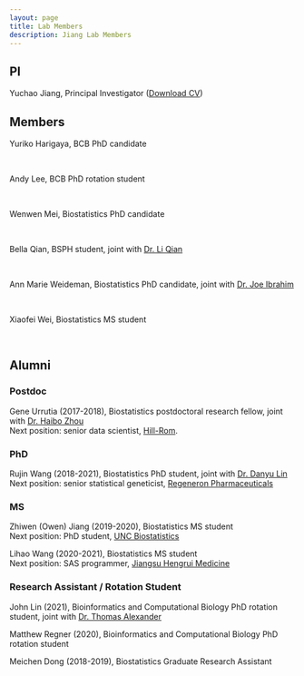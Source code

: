```yaml
---
layout: page
title: Lab Members
description: Jiang Lab Members
---
```



## PI

Yuchao Jiang, Principal Investigator (<a href="https://www.dropbox.com/s/re2aqb8qztxveb9/CV_Yuchao_Jiang.pdf?dl=0" title="Download CV as PDF">Download CV</a>) 

## Members

Yuriko Harigaya, BCB PhD candidate

<br/>

Andy Lee, BCB PhD rotation student

<br/>

Wenwen Mei, Biostatistics PhD candidate

<br/>

Bella Qian, BSPH student, joint with [Dr. Li Qian](https://uncliqian.web.unc.edu/)

<br/>

Ann Marie Weideman, Biostatistics PhD candidate, joint with [Dr. Joe Ibrahim](https://sph.unc.edu/adv_profile/joseph-g-ibrahim-phd/)

<br/>

Xiaofei Wei, Biostatistics MS student

<br/>



## Alumni

### Postdoc
Gene Urrutia (2017-2018), Biostatistics postdoctoral research fellow, joint with [Dr. Haibo Zhou](http://sph.unc.edu/adv_profile/haibo-zhou-phd/) <br/>
Next position: senior data scientist, [Hill-Rom](https://www.hill-rom.com/usa/).

### PhD
Rujin Wang (2018-2021), Biostatistics PhD student, joint with [Dr. Danyu Lin](https://sph.unc.edu/adv_profile/danyu-lin-phd/) <br/>
Next position: senior statistical geneticist, [Regeneron Pharmaceuticals](https://www.regeneron.com/)

### MS
Zhiwen (Owen) Jiang (2019-2020), Biostatistics MS student <br/>
Next position: PhD student, [UNC Biostatistics](https://sph.unc.edu/bios/biostatistics/)

Lihao Wang (2020-2021), Biostatistics MS student <br/>
Next position: SAS programmer, [Jiangsu Hengrui Medicine](http://www.hrs.com.cn/)

### Research Assistant / Rotation Student
John Lin (2021), Bioinformatics and Computational Biology PhD rotation student, joint with [Dr. Thomas Alexander](https://unclineberger.org/directory/thomas-alexander/) <br/>

Matthew Regner (2020), Bioinformatics and Computational Biology PhD rotation student <br/>

Meichen Dong (2018-2019), Biostatistics Graduate Research Assistant <br/>
